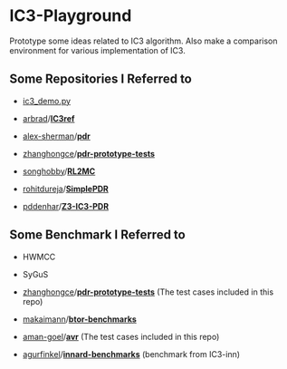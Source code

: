 # IC3-Playground
Prototype some ideas related to  IC3 algorithm. Also make a comparison environment for various implementation of IC3.

## Some Repositories I Referred to

- [ic3_demo.py](https://www.zhihu.com/question/59299573/answer/163801149)

- [arbrad](https://github.com/arbrad)/**[IC3ref](https://github.com/arbrad/IC3ref)**

- [alex-sherman](https://github.com/alex-sherman)/**[pdr](https://github.com/alex-sherman/pdr)**

- [zhanghongce](https://github.com/zhanghongce)/**[pdr-prototype-tests](https://github.com/zhanghongce/pdr-prototype-tests)**

- [songhobby](https://github.com/songhobby)/**[RL2MC](https://github.com/songhobby/RL2MC)**

- [rohitdureja](https://github.com/rohitdureja)/**[SimplePDR](https://github.com/rohitdureja/SimplePDR)**

- [pddenhar](https://github.com/pddenhar)/**[Z3-IC3-PDR](https://github.com/pddenhar/Z3-IC3-PDR)**

## Some Benchmark I Referred to

* HWMCC

* SyGuS

* [zhanghongce](https://github.com/zhanghongce)/**[pdr-prototype-tests](https://github.com/zhanghongce/pdr-prototype-tests)** (The test cases included in this repo)

* [makaimann](https://github.com/makaimann)/**[btor-benchmarks](https://github.com/makaimann/btor-benchmarks)**

* [aman-goel](https://github.com/aman-goel)/**[avr](https://github.com/aman-goel/avr)** (The test cases included in this repo)

*  [agurfinkel](https://github.com/agurfinkel)/**[innard-benchmarks](https://github.com/agurfinkel/innard-benchmarks)** (benchmark from IC3-inn)

